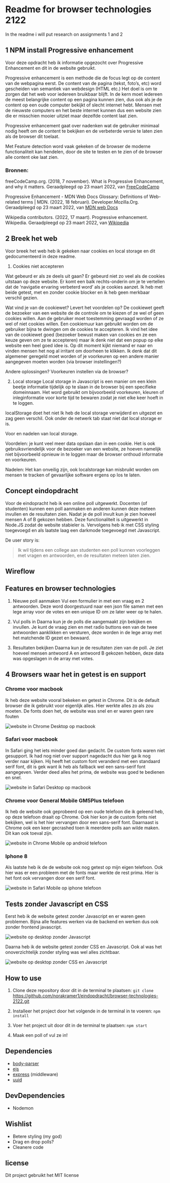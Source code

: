# Readme for browser technologies 2122
In the readme i will put research on assignments 1 and 2 

## 1 NPM install Progressive enhancement
Voor deze opdracht heb ik informatie opgezocht over Progressive Enhancement en dit in de website gebruikt.

Progressive enhancement is een methode die de focus legt op de content van de webpagina eerst. De content van de pagina (tekst, foto’s, etc) word gescheiden van semantiek van webdesign (HTML etc.) Het doel is om te zorgen dat het web voor iedereen bruikbaar blijft. In de kern moet iedereen de meest belangrijke content op een pagina kunnen zien, dus ook als je de content op een oude computer bekijkt of slecht internet hebt. Mensen met de nieuwste computers en het beste internet kunnen dus een website zien die er misschien mooier uitziet maar dezelfde content laat zien.

Progressive enhancement gaat over nadenken wat de gebruiker minimaal nodig heeft om de content te bekijken en de verbeterde versie te laten zien als de browser dit toelaat.



Met Feature detection word vaak gekeken of de browser de moderne functionaliteit kan hendelen, door de site te testen en te zien of de browser alle content oke laat zien.

### Bronnen:

freeCodeCamp.org. (2018, 7 november). What is Progressive Enhancement, and why it matters. Geraadpleegd op 23 maart 2022, van [FreeCodeCamp](https://www.freecodecamp.org/news/what-is-progressive-enhancement-and-why-it-matters-e80c7aaf834a/)

Progressive Enhancement - MDN Web Docs Glossary: Definitions of Web-related terms | MDN. (2022, 18 februari). Developer.Mozilla.Org. Geraadpleegd op 23 maart 2022, van [MDN web Docs](https://developer.mozilla.org/en-US/docs/Glossary/Progressive_Enhancement)


Wikipedia contributors. (2022, 17 maart). Progressive enhancement. Wikipedia. Geraadpleegd op 23 maart 2022, van 
[Wikipedia](https://en.wikipedia.org/wiki/Progressive_enhancement)

## 2 Breek het web
Voor breek het web heb ik gekeken naar cookies en local storage en dit gedocumenteerd in deze readme.

1. Cookies niet accepteren

Wat gebeurd er als ze deels uit gaan?
Er gebeurd niet zo veel als de cookies uitstaan op deze website. Er komt een balk rechts-onderin om je te vertellen dat de ‘navigatie ervaring verbeterd word’ als je cookies aanzet. Ik heb met beide getest, met en zonder cookie blocker en ik heb geen merkbaar verschil gezien.

Wat vind je van de cookiewet? Levert het voordelen op?
De cookiewet geeft de bezoeker van een website de de controle om te kiezen of ze wel of geen cookies willen. Aan de gebruiker moet toestemming gevraagd worden of ze wel of niet cookies willen. Een cookiemuur kan gebruikt worden om de gebruiker bijna te dwingen om de cookies te accepteren. Ik vind het idee van de cookiewet goed (bezoeker bewust maken van cookies en ze een keuze geven om ze te accepteren) maar ik denk niet dat een popup op elke website een heel goed idee is. Op dit moment kijkt niemand er naar en vinden mensen het nog al irritant om doorheen te klikken. Ik denk dat dit algemener geregeld moet worden of je voorkeuren op een andere manier aangegeven moeten worden (via browser instellingen?)

Andere oplossingen?
Voorkeuren instellen via de browser?

2. Local storage
Local storage in Javascript is een manier om een klein beetje informatie tijdelijk op te slaan in de browser bij een specifieke domeinnaam. Het word gebruikt om bijvoorbeeld voorkeuren, kleuren of inleginformatie voor korte tijd te bewaren zodat je niet elke keer hoeft in te loggen.

localStorage doet het niet
Ik heb de local storage verwijderd en uitgezet en zag geen verschil. Ook onder de netwerk tab staat niet dat local storage er is.

Voor en nadelen van local storage.

Voordelen: je kunt veel meer data opslaan dan in een cookie. Het is ook gebruiksvriendelijk voor de bezoeker van een website, ze hoeven namelijk niet bijvoorbeeld opnieuw in te loggen maar de browser onthoud informatie en voorkeuren.

Nadelen:
Het kan onveilig zijn, ook localstorage kan misbruikt worden om mensen te tracken of gevaarlijke software ergens op los te laten.

## Concept eindopdracht
Voor de eindopracht heb ik een online poll uitgewerkt. Docenten (of studenten) kunnen een poll aanmaken en anderen kunnen deze meteen invullen en de resultaten zien. Nadat je de poll invult kun je zien hoeveel mensen A of B gekozen hebben. Deze functionaliteit is uitgewerkt in Node.JS zodat de website stabieler is. Vervolgens heb ik met CSS styling toegevoegd en als laatste laag een darkmode toegevoegd met Javascript.

De user story is:
> Ik wil tijdens een college aan studenten een poll kunnen voorleggen met vragen en antwoorden, en de resultaten meteen laten zien.

## Wireflow
## Features en browser technologies
1. Nieuwe poll aanmaken
Vul een formulier in met een vraag en 2 antwoorden. Deze word doorgestuurd naar een json file samen met een lege array voor de votes en een unique ID om ze later weer op te halen. 

2. Vul polls in
Daarna kun je de polls die aangemaakt zijn bekijken en invullen. Je kunt de vraag zien en met radio buttons een van de twee antwoorden aanklikken en versturen, deze worden in de lege array met het matchende ID gezet en bewaard. 

3. Resultaten bekijken
Daarna kun je de resultaten zien van de poll. Je ziet hoeveel mensen antwoord A en antwoord B gekozen hebben, deze data was opgeslagen in de array met votes.

## 4 Browsers waar het in getest is en support
### Chrome voor macbook
Ik heb deze website vooral bekeken en getest in Chrome. Dit is de default browser die ik gebruikt voor eigenlijk alles. Hier werkte alles zo als zou moeten. De fonts doen het, de website was snel en er waren geen rare fouten

![website in Chrome Desktop op macbook](https://github.com/norakramer1/browser-technologies-2122/eindopdracht/img/chrome-desktop.png)

### Safari voor macbook 
In Safari ging het iets minder goed dan gedacht. De custom fonts waren niet gesupport. Ik had nog niet over support nagedacht dus hier ga ik nog verder naar kijken. Hij heeft het custom font veranderd met een standaard serif font, dit is gek want ik heb als fallback wel een sans-serif font aangegeven. Verder deed alles het prima, de website was goed te bedienen en snel. 

![website in Safari Desktop op macbook](https://github.com/norakramer1/browser-technologies-2122/eindopdracht/img/safari-desktop.png)

### Chrome voor General Mobile GM5Plus telefoon
Ik heb de website ook geprobeerd op een oude telefoon die ik geleend heb, op deze telefoon draait op Chrome. Ook hier kon je de custom fonts niet bekijken, wel is het hier vervangen door een sans-serif font. Daarnaast is Chrome ook een keer gecrashed toen ik meerdere polls aan wilde maken. Dit kan ook toeval zijn.

![website in Chrome Mobile op android telefoon](https://github.com/norakramer1/browser-technologies-2122/eindopdracht/img/chrome-mobile2.png)

### Iphone 8
Als laatste heb ik de de website ook nog getest op mijn eigen telefoon. Ook hier was er een probleem met de fonts maar werkte de rest prima. Hier is het font ook vervangen door een serif font.

![website in Safari Mobile op iphone telefoon](https://github.com/norakramer1/browser-technologies-2122/eindopdracht/img/safari-mobile.png)

## Tests zonder Javascript en CSS
Eerst heb ik de website getest zonder Javascript en er waren geen problemen. Bijna alle features werken via de backend en werken dus ook zonder frontend javascript.

![website op desktop zonder Javascript](https://github.com/norakramer1/browser-technologies-2122/eindopdracht/img/javascript-off.png)

Daarna heb ik de website getest zonder CSS en Javascript. Ook al was het onoverzichtelijk zonder styling was wel alles zichtbaar.

![website op desktop zonder CSS en Javascript](https://github.com/norakramer1/browser-technologies-2122/eindopdracht/img/css-off.png)

## How to use
1. Clone deze repository door dit in de terminal te plaatsen:
`git clone` https://github.com/norakramer1/eindopdracht/browser-technologies-2122.git

2. Installeer het project door het volgende in de terminal in te voeren:
`npm install`

3. Voer het project uit door dit in de terminal te plaatsen:
`npm start`

4. Maak een poll of vul ze in!

## Dependencies
- [body-parser](https://www.npmjs.com/package/body-parser)
- [ejs](https://ejs.co/)
- [express](http://expressjs.com/) (middleware)
- [uuid](https://www.npmjs.com/package/uuid)

## DevDependencies 
- Nodemon

## Wishlist
- Betere styling (my god)
- Drag en drop polls?
- Cleanere code

## license
Dit project gebruikt het MIT license